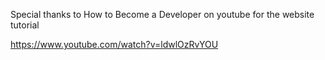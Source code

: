 Special thanks to How to Become a Developer on youtube for the website tutorial

https://www.youtube.com/watch?v=ldwlOzRvYOU
